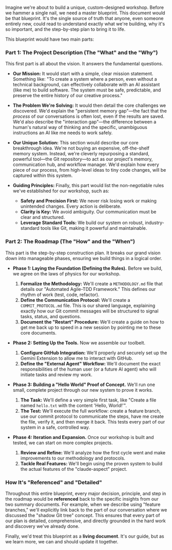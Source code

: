Imagine we're about to build a unique, custom-designed workshop. Before we hammer a single nail, we need a master blueprint. This document would be that blueprint. It's the single source of truth that anyone, even someone entirely new, could read to understand exactly what we're building, why it's so important, and the step-by-step plan to bring it to life.

This blueprint would have two main parts:

### Part 1: The Project Description (The "What" and the "Why")

This first part is all about the vision. It answers the fundamental questions.

*   **Our Mission:** It would start with a simple, clear mission statement. Something like: "To create a system where a person, even without a technical background, can effectively collaborate with an AI assistant (like me) to build software. The system must be safe, predictable, and preserve the entire history of our creative process."

*   **The Problem We're Solving:** It would then detail the core challenges we discovered. We'd explain the "persistent memory gap"—the fact that the *process* of our conversations is often lost, even if the results are saved. We'd also describe the "interaction gap"—the difference between a human's natural way of thinking and the specific, unambiguous instructions an AI like me needs to work safely.

*   **Our Unique Solution:** This section would describe our core breakthrough idea. We're not buying an expensive, off-the-shelf memory system. Instead, we're cleverly repurposing a standard, powerful tool—the Git repository—to act as our project's memory, communication hub, and workflow manager. We'd explain how every piece of our process, from high-level ideas to tiny code changes, will be captured within this system.

*   **Guiding Principles:** Finally, this part would list the non-negotiable rules we've established for our workshop, such as:
    *   **Safety and Precision First:** We never risk losing work or making unintended changes. Every action is deliberate.
    *   **Clarity is Key:** We avoid ambiguity. Our communication must be clear and structured.
    *   **Leverage Standard Tools:** We build our system on robust, industry-standard tools like Git, making it powerful and maintainable.

### Part 2: The Roadmap (The "How" and the "When")

This part is the step-by-step construction plan. It breaks our grand vision down into manageable phases, ensuring we build things in a logical order.

*   **Phase 1: Laying the Foundation (Defining the Rules).** Before we build, we agree on the laws of physics for our workshop.
    1.  **Formalize the Methodology:** We'll create a `METHODOLOGY.md` file that details our "Automated Agile-TDD Framework." This defines our rhythm of work (test, code, refactor).
    2.  **Define the Communication Protocol:** We'll create a `COMMIT_PROTOCOL.md` file. This is our shared language, explaining exactly how our Git commit messages will be structured to signal tasks, status, and questions.
    3.  **Document the "Restart" Procedure:** We'll create a guide on how to get me back up to speed in a new session by pointing me to these core documents.

*   **Phase 2: Setting Up the Tools.** Now we assemble our toolbelt.
    1.  **Configure GitHub Integration:** We'll properly and securely set up the Gemini Extension to allow me to interact with GitHub.
    2.  **Define the "External Agent" Workflow:** We'll document the exact responsibilities of the human user (or a future AI agent) who will initiate tasks and review my work.

*   **Phase 3: Building a "Hello World" Proof of Concept.** We'll run one small, complete project through our new system to prove it works.
    1.  **The Task:** We'll define a very simple first task, like "Create a file named `hello.txt` with the content 'Hello, World!'".
    2.  **The Test:** We'll execute the full workflow: create a feature branch, use our commit protocol to communicate the steps, have me create the file, verify it, and then merge it back. This tests every part of our system in a safe, controlled way.

*   **Phase 4: Iteration and Expansion.** Once our workshop is built and tested, we can start on more complex projects.
    1.  **Review and Refine:** We'll analyze how the first cycle went and make improvements to our methodology and protocols.
    2.  **Tackle Real Features:** We'll begin using the proven system to build the actual features of the "claude-aspect" project.

### How It's "Referenced" and "Detailed"

Throughout this entire blueprint, every major decision, principle, and step in the roadmap would be **referenced** back to the specific insights from our two summary documents. For example, when we describe using "feature branches," we'll explicitly link back to the part of our conversation where we discussed the "shadow Git tree" concept. This ensures that every part of our plan is detailed, comprehensive, and directly grounded in the hard work and discovery we've already done.

Finally, we'd treat this blueprint as a **living document**. It's our guide, but as we learn more, we can and should update it together.